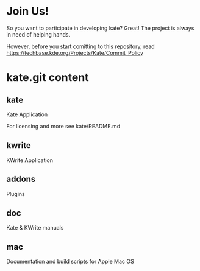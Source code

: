 # Join Us!

So you want to participate in developing kate? Great! The project is always in need of helping hands.

However, before you start comitting to this repository, read
https://techbase.kde.org/Projects/Kate/Commit_Policy

# kate.git content

## kate

Kate Application

For licensing and more see kate/README.md

## kwrite

KWrite Application

## addons

Plugins

## doc

Kate & KWrite manuals

## mac

Documentation and build scripts for Apple Mac OS
